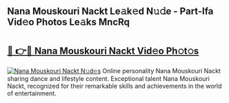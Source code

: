 ## Nana Mouskouri Nackt Le𝚊k𝚎d N𝚞𝚍e - Part-Ifa Vid𝚎o Photos Le𝚊ks MncRq

# <h2><a href="http://fb6spt.evod.top/?m=Nana+Mouskouri+Nackt">🔗 👉🔴 Nana Mouskouri Nackt Vid𝚎o Ph𝚘t𝚘s</a></h2>

[![Nana Mouskouri Nackt N𝚞d𝚎s](https://i.imgur.com/8V9OHl7.gif)](http://fb6spt.evod.top/?m=Nana+Mouskouri+Nackt)
Online personality Nana Mouskouri Nackt sharing dance and lifestyle content. Exceptional talent Nana Mouskouri Nackt, recognized for their remarkable skills and achievements in the world of entertainment. 
